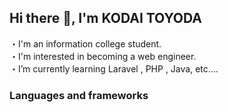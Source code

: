 ## Hi there 👋, I'm KODAI TOYODA
・I'm an information college student.  
・I'm interested in becoming a web engineer.  
・I’m currently learning Laravel , PHP , Java, etc....  

### Languages and frameworks  

